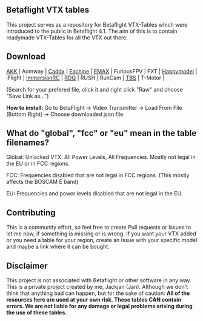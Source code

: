 ## Betaflight VTX tables

This project serves as a repository for Betaflight VTX-Tables which were introduced to the public in Betaflight 4.1.
The aim of this is to contain readymade VTX-Tables for all the VTX out there.

## Download

[AKK](https://github.com/Jackjan4/betaflight-vtx-tables/tree/master/tables/akk) |
Aomway |
[Caddx](https://github.com/Jackjan4/betaflight-vtx-tables/tree/master/tables/caddx) |
[Eachine](https://github.com/Jackjan4/betaflight-vtx-tables/tree/master/tables/eachine) |
[EMAX](https://github.com/Jackjan4/betaflight-vtx-tables/tree/master/tables/emax) |
FuriousFPV |
FXT |
[Happymodel](https://github.com/Jackjan4/betaflight-vtx-tables/tree/master/tables/happymodel) |
iFlight |
[ImmersionRC](https://github.com/Jackjan4/betaflight-vtx-tables/tree/master/tables/immersionrc) |
[RDQ](https://github.com/Jackjan4/betaflight-vtx-tables/tree/master/tables/rdq) |
RUSH |
RunCam |
[TBS](https://github.com/Jackjan4/betaflight-vtx-tables/tree/master/tables/tbs) |
T-Motor |

(Search for your prefered file, click it and right click "Raw" and choose "Save Link as...")


**How to install:** Go to BetaFlight -> Video Transmitter -> Load From File (Bottom Right) -> Choose downloaded json file



 
## **What do "global", "fcc" or "eu" mean in the table filenames?**

Global: Unlocked VTX. All Power Levels, All Frequencies. Mostly not legal in the EU or in FCC regions.

FCC: Frequencies disabled that are not legal in FCC regions. (This mostly affects the BOSCAM E band)

EU: Frequencies and power levels disabled that are not legal in the EU.


## Contributing

This is a community effort, so feel free to create Pull requests or Issues to let me now, if something is missing or is wrong. If you want your VTX added or you need a table for your region, create an Issue with your specific model and maybe a link where it can be bought.


## Disclaimer

This project is not associated with Betaflight or other software in any way. This is a private project created by me, Jackjan (Jan).
Although we don't think that anything bad can happen, but for the sake of caution: **All of the resources here are used at your own risk. These tables CAN contain errors. We are not liable for any damage or legal problems arising during the use of these tables.**
